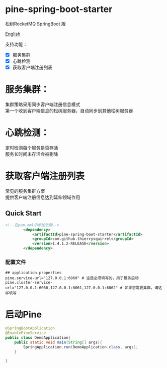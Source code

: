 # pine-spring-boot-starter

松树RocketMQ   SpringBoot 版

[English](./README.md)

支持功能：
- [x] 服务集群
- [x] 心跳检测
- [x] 获取客户端注册列表

# 服务集群：  
 集群策略采用同步客户端注册信息模式  
 第一个收到客户端信息的松树服务器，自动同步到其他松树服务器

# 心跳检测：  
 定时检测每个服务是否存活  
 服务长时间未存活会被剔除  
 
# 获取客户端注册列表  
 常见的服务集群方案  
 提供客户端注册信息达到延伸领域作用  
 
## Quick Start

```xml
<!--在pom.xml中添加依赖-->
        <dependency>
            <artifactId>pine-spring-boot-starter</artifactId>
            <groupId>com.github.thierrysquirrel</groupId>
            <version>1.4.1.2-RELEASE</version>
        </dependency>
``` 

 ### 配置文件
 
 ```properties
 ## application.properties
pine.service-url="127.0.0.1:6060" # 这是必须填写的，用于服务启动
pine.cluster-service-url="127.0.0.1:6060,127.0.0.1:6061,127.0.0.1:6062" # 如果您需要集群，请这样填写
 ```
 
 # 启动Pine
 ```java
 @SpringBootApplication
 @EnablePineService
 public class DemoApplication{
     public static void main(String[] args){
         SpringApplication.run(DemoApplication.class, args);
     }
    
 }
 ```